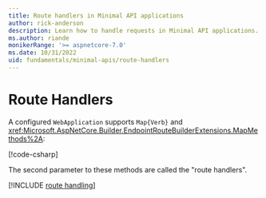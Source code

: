```yaml
---
title: Route handlers in Minimal API applications
author: rick-anderson
description: Learn how to handle requests in Minimal API applications.
ms.author: riande
monikerRange: '>= aspnetcore-7.0'
ms.date: 10/31/2022
uid: fundamentals/minimal-apis/route-handlers
---
```


# Route Handlers

A configured `WebApplication` supports `Map{Verb}` and <xref:Microsoft.AspNetCore.Builder.EndpointRouteBuilderExtensions.MapMethods%2A>:

[!code-csharp[](minimal-apis/7.0-samples/WebMinAPIs/Program.cs?name=snippet_r1)]

The second parameter to these methods are called the "route handlers".

[!INCLUDE [route handling](includes/route-handling.md)]
